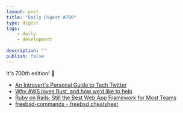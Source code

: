 ```yaml
---
layout: post
title: "Daily Digest #700"
type: digest
tags: 
    - daily
    - development
    
description: ""
publish: false
---
```


It's 700th edition! :tada:

- [An Introvert's Personal Guide to Tech Twitter](https://dev.to/shookcodes/an-introvert-s-personal-guide-to-tech-twitter-4oim)
- [Why AWS loves Rust, and how we’d like to help](https://aws.amazon.com/blogs/opensource/why-aws-loves-rust-and-how-wed-like-to-help/)
- [Ruby on Rails: Still the Best Web App Framework for Most Teams](https://naildrivin5.com/blog/2020/11/23/rails-is-the-best-choice-for-most-teams.html)
- [freebsd-commands - freebsd cheatsheet](https://github.com/sbz/freebsd-commands)
